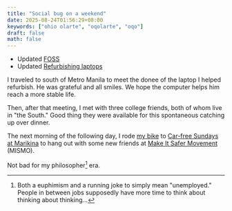 ```yaml
---
title: "Social bug on a weekend"
date: 2025-08-24T01:56:29+08:00
keywords: ["ohio olarte", "oqolarte", "oqo"]
draft: false
math: false
---
```


- Updated [FOSS](/foss)
- Updated [Refurbishing laptops](/refurbishing-laptops)

I traveled to south of Metro Manila to meet the donee of the laptop I
helped refurbish. He was grateful and all smiles. We hope the
computer helps him reach a more stable life.

Then, after that meeting, I met with three college friends, both of whom
live in "the South." Good thing they were available for this spontaneous
catching up over dinner.

The next morning of the following day, I rode [my bike](/50) to
[Car-free Sundays at Marikina](https://web.archive.org/web/20250725055020/https://www.rappler.com/philippines/marikina-city-launches-car-free-sundays-pedestrians-bikers/)
to hang out with some new friends at [Make It Safer Movement](https://www.instagram.com/makeitsafermovement/) (MISMO).

Not bad for my philosopher[^philo] era.

[^philo]: Both a euphimism and a running joke to simply mean
"unemployed." People in between jobs supposedly have more time to think
about thinking about thinking...
